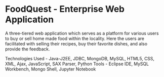 # FoodQuest - Enterprise Web Application

A three-tiered web application which serves as a platform for various users to buy or sell home made food within the locality. 
Here the users are facilitated with selling their recipes, buy their favorite dishes, and also provide the feedback. 

Technologies Used - Java-J2EE, JDBC, MongoDB, MySQL, HTML5, CSS, XML, Ajax, JavaScript, SAX Parser, Python
Tools - Eclipse IDE, MySQL Workbench, Mongo Shell, Jupyter Notebook
